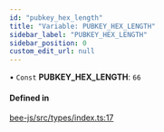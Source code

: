 ```yaml
---
id: "pubkey_hex_length"
title: "Variable: PUBKEY_HEX_LENGTH"
sidebar_label: "PUBKEY_HEX_LENGTH"
sidebar_position: 0
custom_edit_url: null
---
```


• `Const` **PUBKEY\_HEX\_LENGTH**: ``66``

#### Defined in

[bee-js/src/types/index.ts:17](https://github.com/ethersphere/bee-js/blob/74056cb/src/types/index.ts#L17)

